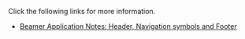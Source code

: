 Click the following links for more information.

- [Beamer Application Notes: Header, Navigation symbols and Footer](http://sparkandshine.net/beamer-application-notes-header-navigation-symbols-and-footer/)